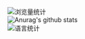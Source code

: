 ![浏览量统计](https://komarev.com/ghpvc/?username=simplepeng)</br>
![Anurag's github stats](https://github-readme-stats.vercel.app/api?username=simplepeng&count_private=true)</br>
![语言统计](https://github-readme-stats.vercel.app/api/top-langs/?username=simplepeng&layout=compact)

<!--
**simplepeng/simplepeng** is a ✨ _special_ ✨ repository because its `README.md` (this file) appears on your GitHub profile.

Here are some ideas to get you started:

- 🔭 I’m currently working on ...
- 🌱 I’m currently learning ...
- 👯 I’m looking to collaborate on ...
- 🤔 I’m looking for help with ...
- 💬 Ask me about ...
- 📫 How to reach me: ...
- 😄 Pronouns: ...
- ⚡ Fun fact: ...
-->
